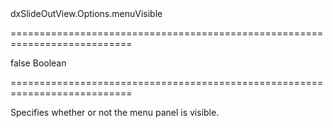 <!--id-->dxSlideOutView.Options.menuVisible<!--/id-->
===========================================================================
<!--default-->false<!--/default-->
<!--type-->Boolean<!--/type-->
===========================================================================

<!--shortDescription-->
Specifies whether or not the menu panel is visible.
<!--/shortDescription-->

<!--fullDescription-->

<!--/fullDescription-->